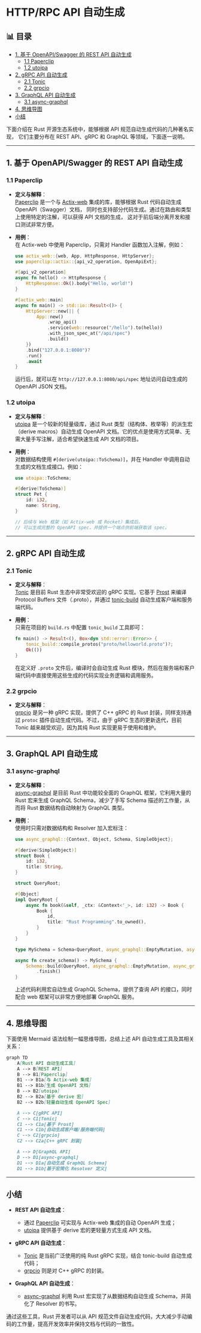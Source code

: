﻿# HTTP/RPC API 自动生成


## 📊 目录

- [1. 基于 OpenAPI/Swagger 的 REST API 自动生成](#1-基于-openapiswagger-的-rest-api-自动生成)
  - [1.1 Paperclip](#11-paperclip)
  - [1.2 utoipa](#12-utoipa)
- [2. gRPC API 自动生成](#2-grpc-api-自动生成)
  - [2.1 Tonic](#21-tonic)
  - [2.2 grpcio](#22-grpcio)
- [3. GraphQL API 自动生成](#3-graphql-api-自动生成)
  - [3.1 async-graphql](#31-async-graphql)
- [4. 思维导图](#4-思维导图)
- [小结](#小结)


下面介绍在 Rust 开源生态系统中，能够根据 API 规范自动生成代码的几种著名实现，
它们主要分布在 REST API、gRPC 和 GraphQL 等领域，下面逐一说明。

---

## 1. 基于 OpenAPI/Swagger 的 REST API 自动生成

### 1.1 Paperclip

- **定义与解释**：  
  [Paperclip](https://github.com/wafflespeanut/paperclip) 是一个与
  [Actix-web](https://actix.rs/) 集成的库，能够根据 Rust 代码自动生成 OpenAPI（Swagger）文档，
  同时也支持部分代码生成。通过在路由和类型上使用特定的注解，可以获得 API 文档的生成，
  这对于前后端分离开发和接口测试非常方便。

- **用例**：  
  在 Actix-web 中使用 Paperclip，只需对 Handler 函数加入注解，例如：
  
  ```rust:src/paperclip_example.rs
  use actix_web::{web, App, HttpResponse, HttpServer};
  use paperclip::actix::{api_v2_operation, OpenApiExt};

  #[api_v2_operation]
  async fn hello() -> HttpResponse {
      HttpResponse::Ok().body("Hello, world!")
  }

  #[actix_web::main]
  async fn main() -> std::io::Result<()> {
      HttpServer::new(|| {
          App::new()
              .wrap_api()
              .service(web::resource("/hello").to(hello))
              .with_json_spec_at("/api/spec")
              .build()
      })
      .bind("127.0.0.1:8080")?
      .run()
      .await
  }
  ```  
  
  运行后，就可以在 `http://127.0.0.1:8080/api/spec` 地址访问自动生成的 OpenAPI JSON 文档。

### 1.2 utoipa

- **定义与解释**：  
  [utoipa](https://github.com/johnthagen/utoipa) 是一个较新的轻量级库，通过 Rust 类型（结构体、枚举等）的派生宏（derive macros）自动生成 OpenAPI 文档。它的优点是使用方式简单、无需大量手写注解，适合希望快速生成 API 文档的项目。

- **用例**：  
  对数据结构使用 `#[derive(utoipa::ToSchema)]`，并在 Handler 中调用自动生成的文档生成接口。例如：

  ```rust:src/utoipa_example.rs
  use utoipa::ToSchema;

  #[derive(ToSchema)]
  struct Pet {
      id: i32,
      name: String,
  }

  // 后续与 Web 框架（如 Actix-web 或 Rocket）集成后，
  // 可以生成完整的 OpenAPI spec，并提供一个端点供前端获取该 spec。
  ```

---

## 2. gRPC API 自动生成

### 2.1 Tonic

- **定义与解释**：  
  [Tonic](https://github.com/hyperium/tonic) 是目前 Rust 生态中非常受欢迎的 gRPC 实现。它基于 [Prost](https://github.com/danburkert/prost) 来编译 Protocol Buffers 文件（.proto），并通过 [tonic-build](https://docs.rs/tonic-build) 自动生成客户端和服务端代码。

- **用例**：  
  只需在项目的 `build.rs` 中配置 `tonic_build` 工具即可：

  ```rust:src/build.rs
  fn main() -> Result<(), Box<dyn std::error::Error>> {
      tonic_build::compile_protos("proto/helloworld.proto")?;
      Ok(())
  }
  ```  

  在定义好 `.proto` 文件后，编译时会自动生成 Rust 模块，然后在服务端和客户端代码中直接使用这些生成的代码实现业务逻辑和调用服务。

### 2.2 grpcio

- **定义与解释**：  
  [grpcio](https://github.com/pingcap/grpc-rs) 是另一种 gRPC 实现，提供了 C++ gRPC 的 Rust 封装，同样支持通过 `protoc` 插件自动生成代码。不过，由于 gRPC 生态的更新迭代，目前 Tonic 越来越受欢迎，因为其纯 Rust 实现更易于使用和维护。

---

## 3. GraphQL API 自动生成

### 3.1 async-graphql

- **定义与解释**：  
  [async-graphql](https://github.com/async-graphql/async-graphql) 是目前 Rust 中功能较全面的 GraphQL 框架，它利用大量的 Rust 宏来生成 GraphQL Schema，减少了手写 Schema 描述的工作量，从而将 Rust 数据结构自动映射为 GraphQL 类型。

- **用例**：  
  使用时只需对数据结构和 Resolver 加入宏标注：

  ```rust:src/async_graphql_example.rs
  use async_graphql::{Context, Object, Schema, SimpleObject};

  #[derive(SimpleObject)]
  struct Book {
      id: i32,
      title: String,
  }

  struct QueryRoot;

  #[Object]
  impl QueryRoot {
      async fn book(&self, _ctx: &Context<'_>, id: i32) -> Book {
          Book {
              id,
              title: "Rust Programming".to_owned(),
          }
      }
  }

  type MySchema = Schema<QueryRoot, async_graphql::EmptyMutation, async_graphql::EmptySubscription>;

  async fn create_schema() -> MySchema {
      Schema::build(QueryRoot, async_graphql::EmptyMutation, async_graphql::EmptySubscription)
          .finish()
  }
  ```

  上述代码利用宏自动生成 GraphQL Schema，提供了查询 API 的接口，同时配合 web 框架可以非常方便地部署 GraphQL 服务。

---

## 4. 思维导图

下面使用 Mermaid 语法绘制一幅思维导图，总结上述 API 自动生成工具及其相关关系：

```mermaid:diagram/rust_api_codegen.mmd
graph TD
    A[Rust API 自动生成工具]
    A --> B[REST API]
    B --> B1[Paperclip]
    B1 --> B1a[与 Actix-web 集成]
    B1 --> B1b[生成 OpenAPI 文档]
    B --> B2[utoipa]
    B2 --> B2a[基于 derive 宏]
    B2 --> B2b[轻量自动生成 OpenAPI Spec]

    A --> C[gRPC API]
    C --> C1[Tonic]
    C1 --> C1a[基于 Prost]
    C1 --> C1b[自动生成客户端/服务端代码]
    C --> C2[grpcio]
    C2 --> C2a[C++ gRPC 封装]

    A --> D[GraphQL API]
    D --> D1[async-graphql]
    D1 --> D1a[自动生成 GraphQL Schema]
    D1 --> D1b[基于宏简化 Resolver 定义]
```

---

## 小结

- **REST API 自动生成**：  
  - 通过 [Paperclip](https://github.com/wafflespeanut/paperclip) 可实现与 Actix-web 集成的自动 OpenAPI 生成；  
  - [utoipa](https://github.com/johnthagen/utoipa) 提供基于 derive 宏的更轻量方式生成 API 文档。

- **gRPC API 自动生成**：  
  - [Tonic](https://github.com/hyperium/tonic) 是当前广泛使用的纯 Rust gRPC 实现，结合 tonic-build 自动生成代码；  
  - [grpcio](https://github.com/pingcap/grpc-rs) 则是对 C++ gRPC 的封装。

- **GraphQL API 自动生成**：  
  - [async-graphql](https://github.com/async-graphql/async-graphql) 利用 Rust 宏实现了从数据结构自动生成 Schema，并简化了 Resolver 的书写。

通过这些工具，Rust 开发者可以从 API 规范文件自动生成代码，大大减少手动编码的工作量，提高开发效率并保持文档与代码的一致性。
